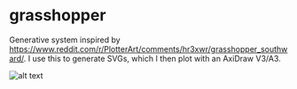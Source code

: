 # grasshopper

Generative system inspired by https://www.reddit.com/r/PlotterArt/comments/hr3xwr/grasshopper_southward/. I use this to generate SVGs, which I then plot with an AxiDraw V3/A3.

![alt text](https://i.redd.it/1brh1a8mu5d51.jpg "Example 1")

